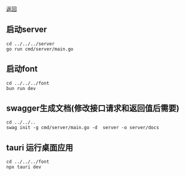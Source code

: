 [返回](../../../README.md)


## 启动server
```shell
cd ../../../server
go run cmd/server/main.go 
```


## 启动font
```shell
cd ../../../font
bun run dev
```

## swagger生成文档(修改接口请求和返回值后需要)
```shell
cd ../../..
swag init -g cmd/server/main.go -d  server -o server/docs 
```

## tauri 运行桌面应用
```shell
cd ../../../font
npx tauri dev
```

